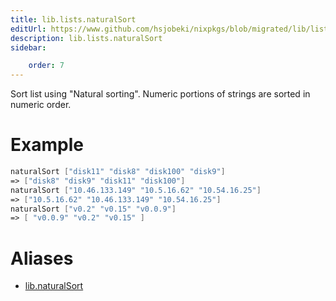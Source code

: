 ```yaml
---
title: lib.lists.naturalSort
editUrl: https://www.github.com/hsjobeki/nixpkgs/blob/migrated/lib/lists.nix#L814C17
description: lib.lists.naturalSort
sidebar:

    order: 7
---
```


Sort list using "Natural sorting".
Numeric portions of strings are sorted in numeric order.

# Example

```nix
naturalSort ["disk11" "disk8" "disk100" "disk9"]
=> ["disk8" "disk9" "disk11" "disk100"]
naturalSort ["10.46.133.149" "10.5.16.62" "10.54.16.25"]
=> ["10.5.16.62" "10.46.133.149" "10.54.16.25"]
naturalSort ["v0.2" "v0.15" "v0.0.9"]
=> [ "v0.0.9" "v0.2" "v0.15" ]
```


# Aliases

- [lib.naturalSort](/nix-doc-comments/reference/lib/lib-naturalsort)


